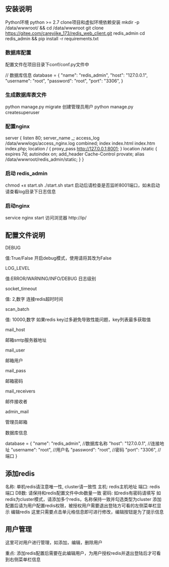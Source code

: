 ## 安装说明

Python环境
python >= 2.7
clone项目和虚拟环境依赖安装
mkdir -p /data/wwwroot/ && cd /data/wwwroot
git clone https://gitee.com/careyjike_173/redis_web_client.git redis_admin
cd redis_admin && pip install -r requirements.txt

### 数据库配置
配置文件在项目目录下conf/conf.py文件中

// 数据库信息
database = {
    "name": "redis_admin",
    "host": "127.0.0.1",
    "username": "root",
    "password": "root",
    "port": "3306",
}

### 生成数据库表文件
python manage.py migrate
创建管理员用户
python manage.py createsuperuser


### 配置nginx
  server {
  listen 80;
  server_name _;
  access_log /data/wwwlogs/access_nginx.log combined;
  index index.html index.htm index.php;
  location / {
    proxy_pass http://127.0.0.1:8001;
  }
  location /static {
                expires 7d;
                autoindex on;
                add_header Cache-Control provate;
                alias /data/wwwroot/redis_admin/static;
        }
  }

### 启动 redis_admin
chmod +x start.sh
./start.sh start
启动后请检查是否监听8001端口，如未启动请查看log目录下日志信息

### 启动nginx
service nginx start
访问浏览器 http://ip/


## 配置文件说明
DEBUG

值:True/False
开启debug模式，使用请将其改为False

LOG_LEVEL

值:ERROR/WARNING/INFO/DEBUG 日志级别

socket_timeout

值: 2,数字 连接redis超时时间

scan_batch

值: 10000,数字 如果redis key过多避免导致性能问题，key列表最多获取值

mail_host

邮箱smtp服务器地址

mail_user

邮箱用户

mail_pass

邮箱密码

mail_receivers

邮件接收者

admin_mail

管理员邮箱

数据库信息

database = {
    "name": "redis_admin", //数据库名称
    "host": "127.0.0.1",   //连接地址
    "username": "root",    //用户名
    "password": "root",    //密码
    "port": "3306",        //端口
}


## 添加redis
名称: 单机redis请注意唯一性, cluster请一致性
主机: redis主机地址
端口: redis端口
DB数: 请保持和redis配置文件中db数量一致
密码: 如redis有密码请填写
如redis为cluster模式，请添加多个redis，名称保持一致并勾选类型为cluster
添加配置后请为用户配置redis权限，被授权用户需要退出登陆方可看的左侧菜单栏显示
编辑redis
这里只需要点击单元格信息即可进行修改，编辑按钮是为了提示信息


## 用户管理
这里可对用户进行管理，如添加，编辑，删除用户

重点: 添加redis配置后需要在此编辑用户，为用户授权redis并退出登陆后才可看到右侧菜单栏信息
